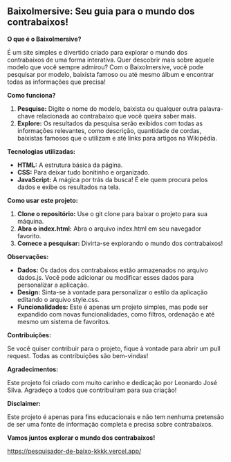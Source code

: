 ## BaixoImersive: Seu guia para o mundo dos contrabaixos!

**O que é o BaixoImersive?**

É um site simples e divertido criado para explorar o mundo dos contrabaixos de uma forma interativa. Quer descobrir mais sobre aquele modelo que você sempre admirou? Com o BaixoImersive, você pode pesquisar por modelo, baixista famoso ou até mesmo álbum e encontrar todas as informações que precisa!

**Como funciona?**

1. **Pesquise:** Digite o nome do modelo, baixista ou qualquer outra palavra-chave relacionada ao contrabaixo que você queira saber mais.
2. **Explore:** Os resultados da pesquisa serão exibidos com todas as informações relevantes, como descrição, quantidade de cordas, baixistas famosos que o utilizam e até links para artigos na Wikipédia.

**Tecnologias utilizadas:**

* **HTML:** A estrutura básica da página.
* **CSS:** Para deixar tudo bonitinho e organizado.
* **JavaScript:** A mágica por trás da busca! É ele quem procura pelos dados e exibe os resultados na tela.

**Como usar este projeto:**

1. **Clone o repositório:** Use o git clone para baixar o projeto para sua máquina.
2. **Abra o index.html:** Abra o arquivo index.html em seu navegador favorito.
3. **Comece a pesquisar:** Divirta-se explorando o mundo dos contrabaixos!

**Observações:**

* **Dados:** Os dados dos contrabaixos estão armazenados no arquivo dados.js. Você pode adicionar ou modificar esses dados para personalizar a aplicação.
* **Design:** Sinta-se à vontade para personalizar o estilo da aplicação editando o arquivo style.css.
* **Funcionalidades:** Este é apenas um projeto simples, mas pode ser expandido com novas funcionalidades, como filtros, ordenação e até mesmo um sistema de favoritos.

**Contribuições:**

Se você quiser contribuir para o projeto, fique à vontade para abrir um pull request. Todas as contribuições são bem-vindas!

**Agradecimentos:**

Este projeto foi criado com muito carinho e dedicação por Leonardo José Silva. Agradeço a todos que contribuíram para sua criação!

**Disclaimer:**

Este projeto é apenas para fins educacionais e não tem nenhuma pretensão de ser uma fonte de informação completa e precisa sobre contrabaixos.

**Vamos juntos explorar o mundo dos contrabaixos!**

https://pesquisador-de-baixo-kkkk.vercel.app/
